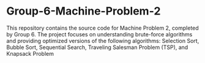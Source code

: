# Group-6-Machine-Problem-2
This repository contains the source code for Machine Problem 2, completed by Group 6. The project focuses on understanding brute-force algorithms and providing optimized versions of the following algorithms:  Selection Sort, Bubble Sort, Sequential Search, Traveling Salesman Problem (TSP), and Knapsack Problem
